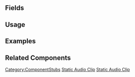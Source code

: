 <languages></languages> <translate>

## Fields

## Usage

## Examples

## Related Components

</translate>

[Category:ComponentStubs](Category:ComponentStubs "wikilink") [Static
Audio Clip](Category:Components{{#translation:}} "wikilink") [Static
Audio Clip](Category:Components:Assets{{#translation:}} "wikilink")
